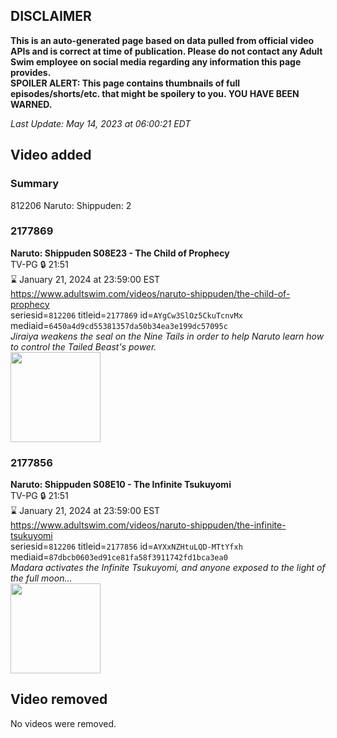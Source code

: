 ## DISCLAIMER
**This is an auto-generated page based on data pulled from official video APIs and is correct at time of publication. Please do not contact any Adult Swim employee on social media regarding any information this page provides.**  
**SPOILER ALERT: This page contains thumbnails of full episodes/shorts/etc. that might be spoilery to you. YOU HAVE BEEN WARNED.**  

_Last Update: May 14, 2023 at 06:00:21 EDT_
## Video added
### Summary
812206 Naruto: Shippuden: 2  
### 2177869
**Naruto: Shippuden S08E23 - The Child of Prophecy**  
TV-PG 🔒 21:51  
⌛ January 21, 2024 at 23:59:00 EST  
https://www.adultswim.com/videos/naruto-shippuden/the-child-of-prophecy  
seriesid=`812206` titleid=`2177869` id=`AYgCw3SlOz5CkuTcnvMx` mediaid=`6450a4d9cd55381357da50b34ea3e199dc57095c`  
_Jiraiya weakens the seal on the Nine Tails in order to help Naruto learn how to control the Tailed Beast's power._  
<a href="https://media.cdn.adultswim.com/uploads/20230513/thumbnails/2_235131925497-NarutoShippuden439Still001tiny.png"><img src="https://media.cdn.adultswim.com/uploads/20230513/thumbnails/2_235131925497-NarutoShippuden439Still001tiny.png" height="144px" /></a>
### 2177856
**Naruto: Shippuden S08E10 - The Infinite Tsukuyomi**  
TV-PG 🔒 21:51  
⌛ January 21, 2024 at 23:59:00 EST  
https://www.adultswim.com/videos/naruto-shippuden/the-infinite-tsukuyomi  
seriesid=`812206` titleid=`2177856` id=`AYXxNZHtuLQD-MTtYfxh` mediaid=`87dbcb0603ed91ce81fa58f3911742fd1bca3ea0`  
_Madara activates the Infinite Tsukuyomi, and anyone exposed to the light of the full moon..._  
<a href="https://media.cdn.adultswim.com/uploads/20230128/thumbnails/2_231281759461-NarutoShippuden426Still001tiny.png"><img src="https://media.cdn.adultswim.com/uploads/20230128/thumbnails/2_231281759461-NarutoShippuden426Still001tiny.png" height="144px" /></a>
## Video removed
No videos were removed.  
